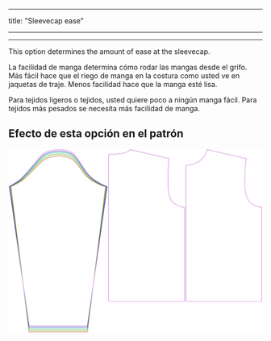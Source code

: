 - - -
title: "Sleevecap ease"
- - -

***

This option determines the amount of ease at the sleevecap.

<Note>

La facilidad de manga determina cómo rodar las mangas desde el grifo.
Más fácil hace que el riego de manga en la costura como usted ve en jaquetas de traje. Menos facilidad hace que la manga esté lisa.

Para tejidos ligeros o tejidos, usted quiere poco a ningún manga fácil. Para tejidos más pesados se necesita más facilidad de manga.

</Note>

## Efecto de esta opción en el patrón

![This image shows the effect of this option by superimposing several variants that have a different value for this option](brian_sleevecapease_sample.svg "Effect of this option on the pattern")
